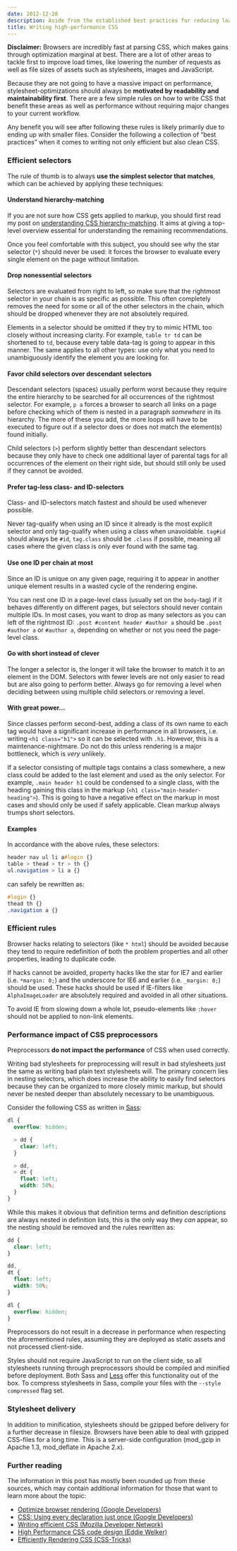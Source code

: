 ```yaml
---
date: 2012-12-28
description: Aside from the established best practices for reducing load times, a few things that can be done to stylesheets to make browsers render pages faster.
title: Writing high-performance CSS
---
```


**Disclaimer:** Browsers are incredibly fast at parsing CSS, which makes gains
through optimization marginal at best. There are a lot of other areas to tackle
first to improve load times, like lowering the number of requests as well as
file sizes of assets such as stylesheets, images and JavaScript.

Because they are not going to have a massive impact on performance,
stylesheet-optimizations should always be **motivated by readability and
maintainability first**. There are a few simple rules on how to write CSS that
benefit these areas as well as performance without requiring major changes to
your current workflow.

Any benefit you will see after following these rules is likely primarily due to
ending up with smaller files. Consider the following a collection of “best
practices” when it comes to writing not only efficient but also clean CSS.


### Efficient selectors

The rule of thumb is to always **use the simplest selector that matches**, which
can be achieved by applying these techniques:


#### Understand hierarchy-matching

If you are not sure how CSS gets applied to markup, you should first read my
post on
[understanding CSS hierarchy-matching](/blog/understanding-css-hierarchy-matching/).
It aims at giving a top-level overview essential for understanding the remaining
recommendations.

Once you feel comfortable with this subject, you should see why the star
selector (`*`) should never be used: it forces the browser to evaluate every
single element on the page without limitation.


#### Drop nonessential selectors

Selectors are evaluated from right to left, so make sure that the rightmost
selector in your chain is as specific as possible. This often completely removes
the need for some or all of the other selectors in the chain, which should be
dropped whenever they are not absolutely required.

Elements in a selector should be omitted if they try to mimic HTML too closely
without increasing clarity. For example, `table tr td` can be shortened to `td`,
because every table data-tag is going to appear in this manner. The same applies
to all other types: use only what you need to unambiguously identify the element
you are looking for.


#### Favor child selectors over descendant selectors

Descendant selectors (spaces) usually perform worst because they require the
entire hierarchy to be searched for all occurrences of the rightmost selector.
For example, `p a` forces a browser to search all links on a page before
checking which of them is nested in a paragraph _somewhere_ in its hierarchy.
The more of these you add, the more loops will have to be executed to figure out
if a selector does or does not match the element(s) found initially.

Child selectors (`>`) perform slightly better than descendant selectors because
they only have to check one additional layer of parental tags for all
occurrences of the element on their right side, but should still only be used if
they cannot be avoided.


#### Prefer tag-less class- and ID-selectors

Class- and ID-selectors match fastest and should be used whenever possible.

Never tag-qualify when using an ID since it already is the most explicit
selector and only tag-qualify when using a class when unavoidable. `tag#id`
should always be `#id`, `tag.class` should be `.class` if possible, meaning all
cases where the given class is only ever found with the same tag.


#### Use one ID per chain at most

Since an ID is unique on any given page, requiring it to appear in another
unique element results in a wasted cycle of the rendering engine.

You can nest one ID in a page-level class (usually set on the `body`-tag) if it
behaves differently on different pages, but selectors should never contain
multiple IDs. In most cases, you want to drop as many selectors as you can left
of the rightmost ID: `.post #content header #author a` should be `.post #author
a` or `#author a`, depending on whether or not you need the page-level class.


#### Go with short instead of clever

The longer a selector is, the longer it will take the browser to match it to an
element in the DOM. Selectors with fewer levels are not only easier to read but
are also going to perform better. Always go for removing a level when deciding
between using multiple child selectors or removing a level.


#### With great power&hellip;

Since classes perform second-best, adding a class of its own name to each tag
would have a significant increase in performance in all browsers, i.e. writing
`<h1 class="h1">` so it can be selected with `.h1`. However, this is a
maintenance-nightmare. Do not do this unless rendering is a major bottleneck,
which is _very_ unlikely.

If a selector consisting of multiple tags contains a class somewhere, a new
class could be added to the last element and used as the only selector. For
example, `.main header h1` could be condensed to a single class, with the
heading gaining this class in the markup (`<h1 class="main-header-heading">`).
This is going to have a negative effect on the markup in most cases and should
only be used if safely applicable. Clean markup always trumps short selectors.


#### Examples

In accordance with the above rules, these selectors:

```css
header nav ul li a#login {}
table > thead > tr > th {}
ul.navigation > li a {}
```

can safely be rewritten as:

```css
#login {}
thead th {}
.navigation a {}
```


### Efficient rules

Browser hacks relating to selectors (like `* html`) should be avoided because
they tend to require redefinition of both the problem properties and all other
properties, leading to duplicate code.

If hacks cannot be avoided, property hacks like the star for IE7 and earlier
(i.e. `*margin: 0;`) and the underscore for IE6 and earlier (i.e. `_margin: 0;`)
should be used. These hacks should be used if IE-filters like `AlphaImageLoader`
are absolutely required and avoided in all other situations.

To avoid IE from slowing down a whole lot, pseudo-elements like `:hover` should
not be applied to non-link elements.


### Performance impact of CSS preprocessors

Preprocessors **do not impact the performance** of CSS when used correctly.

Writing bad stylesheets for preprocessing will result in bad stylesheets just
the same as writing bad plain text stylesheets will. The primary concern lies in
nesting selectors, which does increase the ability to easily find selectors
because they can be organized to more closely mimic markup, but should never be
nested deeper than absolutely necessary to be unambiguous.

Consider the following CSS as written in [Sass](http://sass-lang.com/ 'Sass - Syntactically Swesome Stylesheets'):

```scss
dl {
  overflow: hidden;

  > dd {
    clear: left;
  }

  > dd,
  > dt {
    float: left;
    width: 50%;
  }
}
```

While this makes it obvious that definition terms and definition descriptions
are always nested in definition lists, this is the only way they _can_ appear,
so the nesting should be removed and the rules rewritten as:

```scss
dd {
  clear: left;
}

dd,
dt {
  float: left;
  width: 50%;
}

dl {
  overflow: hidden;
}
```

Preprocessors do not result in a decrease in performance when respecting the
aforementioned rules, assuming they are deployed as static assets and not
processed client-side.

Styles should not require JavaScript to run on the client side, so all
stylesheets running through preprocessors should be compiled and minified before
deployment. Both Sass and
[Less](http://lesscss.org/ 'LESS « The Dynamic Stylesheet language') offer this
functionality out of the box. To compress stylesheets in Sass, compile your
files with the `--style compressed` flag set.


### Stylesheet delivery

In addition to minification, stylesheets should be gzipped before delivery for a
further decrease in filesize. Browsers have been able to deal with gzipped
CSS-files for a long time. This is a server-side configuration (mod_gzip in
Apache 1.3, mod_deflate in Apache 2.x).


### Further reading

The information in this post has mostly been rounded up from these sources,
which may contain additional information for those that want to learn more about
the topic:

* [Optimize browser rendering (Google Developers)](https://developers.google.com/speed/docs/best-practices/rendering 'Optimize browser rendering')
* [CSS: Using every declaration just once (Google Developers)](https://developers.google.com/speed/articles/optimizing-css 'CSS: Using every declaration just once')
* [Writing efficient CSS (Mozilla Developer Network)](http://developer.mozilla.org/en/Writing_Efficient_CSS 'Writing efficient CSS')
* [High Performance CSS code design (Eddie Welker)](http://eddiewelker.com/2011/04/06/high-performance-css-code-design/ 'High Performance CSS code design')
* [Efficiently Rendering CSS (CSS-Tricks)](http://css-tricks.com/efficiently-rendering-css/ 'Efficiently Rendering CSS')

